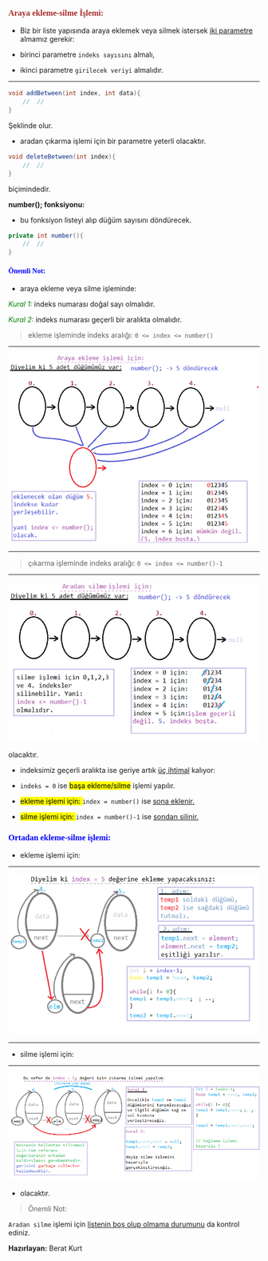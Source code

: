 <font color="brown" face="new times roman"><h3>Araya ekleme-silme İşlemi:</h3></font>

* Biz bir liste yapısında araya eklemek veya silmek istersek <u>iki parametre</u> almamız gerekir:

* birinci parametre `indeks sayısını` almalı,

* ikinci parametre `girilecek veriyi` almalıdır.

---

```java
void addBetween(int index, int data){
    //  //
}
```

Şeklinde olur.

* aradan çıkarma işlemi için bir parametre yeterli olacaktır.

```java
void deleteBetween(int index){
    //  //
}
```

biçimindedir.

**number(); fonksiyonu:**

* bu fonksiyon listeyi alıp düğüm sayısını döndürecek.

```java
private int number(){
    //  //
}
```

<font face="minecraft" color="blue" ><h4>Önemli Not:</h4></font>

* araya ekleme veya silme işleminde:

<font color="green"><i>Kural 1: </i></font> indeks numarası doğal sayı olmalıdır.

<font color="green"><i>Kural 2: </i></font> indeks numarası geçerli bir aralıkta olmalıdır.

>ekleme işleminde  indeks aralığı:  `0 <= index <= number() `

---

![araya ekleme](images/araya%20ekleme.png)

---

>çıkarma işleminde indeks aralığı: `0 <= index <= number()-1`

---

![aradan silme](images/aradan%20silme.png)

olacaktır.

* indeksimiz geçerli aralıkta ise geriye artık <u>üç ihtimal</u> kalıyor:

* `indeks = 0` ise <mark>başa ekleme/silme</mark> işlemi yapılır.

* <mark> ekleme işlemi için: </mark> `index = number()` ise <u>sona eklenir.</u> 

* <mark> silme işlemi için: </mark> `index = number()-1` ise <u>sondan silinir.</u>

<font face  = "minecraft" color = "blue"><h3>Ortadan ekleme-silme işlemi:</h3></font>

* ekleme işlemi için:

---

![araya ekleme algoritması](images/araya%20ekleme%20algoritma.png)

---

* silme işlemi için:

---

![aradan silme algoritması](images/aradan%20silme%20algoritma.png)

* olacaktır.

>Önemli Not:

`Aradan silme` işlemi için <u>listenin boş olup olmama durumunu</u> da kontrol ediniz.

**Hazırlayan:** Berat Kurt



